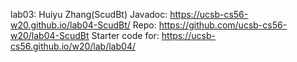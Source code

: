 lab03: Huiyu Zhang(ScudBt)
Javadoc: https://ucsb-cs56-w20.github.io/lab04-ScudBt/
Repo: https://github.com/ucsb-cs56-w20/lab04-ScudBt
Starter code for: <https://ucsb-cs56.github.io/w20/lab/lab04/>
